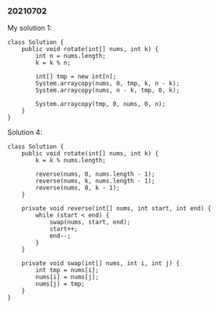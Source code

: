 ### 20210702

My solution 1:

    class Solution {
        public void rotate(int[] nums, int k) {
            int n = nums.length;
            k = k % n;
            
            int[] tmp = new int[n];
            System.arraycopy(nums, 0, tmp, k, n - k);
            System.arraycopy(nums, n - k, tmp, 0, k);
            
            System.arraycopy(tmp, 0, nums, 0, n);
        }
    }

Solution 4:

    class Solution {
        public void rotate(int[] nums, int k) {
            k = k % nums.length;
            
            reverse(nums, 0, nums.length - 1);
            reverse(nums, k, nums.length - 1);
            reverse(nums, 0, k - 1);
        }
        
        private void reverse(int[] nums, int start, int end) {
            while (start < end) {
                swap(nums, start, end);
                start++;
                end--;
            }
        }
        
        private void swap(int[] nums, int i, int j) {
            int tmp = nums[i];
            nums[i] = nums[j];
            nums[j] = tmp;
        }
    }